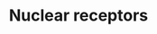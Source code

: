 ---
annotations:
- type: Pathway Ontology
  value: transcription factor mediated signaling pathway
authors:
- MaintBot
- AlexanderPico
- Ddigles
- Mkutmon
- Eweitz
description: 'Nuclear receptors are a class of proteins found within the interior
  of cells that are responsible for sensing the presence of steroid and thyroid hormones
  and certain other molecules. In response, these receptors work in concert with other
  proteins to regulate the expression of specific genes thereby controlling the development,
  homeostasis, and metabolism of the organism. Nuclear receptors have the ability
  to directly bind to DNA and regulate the expression of adjacent genes, hence these
  receptors are classified as transcription factors. The regulation of gene expression
  by nuclear receptors only happens when a liganda molecule which affects the receptor''s
  behavioris present. More specifically, ligand binding to a nuclear receptor results
  in a conformational change in the receptor which in turn activates the receptor
  resulting in up-regulation of gene expression. A unique property of nuclear receptors
  which differentiate them from other classes of receptors is their ability to directly
  interact with and control the expression of genomic DNA. Consequently nuclear receptors
  play key roles in both embryonic development and adult homeostasis. Source: Wikipedia
  ([[wikipedia:Nuclear_receptor]])'
last-edited: 2021-05-21
organisms:
- Canis familiaris
redirect_from:
- /index.php/Pathway:WP1184
- /instance/WP1184
schema-jsonld:
- '@context': https://schema.org/
  '@id': https://wikipathways.github.io/pathways/WP1184.html
  '@type': Dataset
  creator:
    '@type': Organization
    name: WikiPathways
  description: 'Nuclear receptors are a class of proteins found within the interior
    of cells that are responsible for sensing the presence of steroid and thyroid
    hormones and certain other molecules. In response, these receptors work in concert
    with other proteins to regulate the expression of specific genes thereby controlling
    the development, homeostasis, and metabolism of the organism. Nuclear receptors
    have the ability to directly bind to DNA and regulate the expression of adjacent
    genes, hence these receptors are classified as transcription factors. The regulation
    of gene expression by nuclear receptors only happens when a liganda molecule which
    affects the receptor''s behavioris present. More specifically, ligand binding
    to a nuclear receptor results in a conformational change in the receptor which
    in turn activates the receptor resulting in up-regulation of gene expression.
    A unique property of nuclear receptors which differentiate them from other classes
    of receptors is their ability to directly interact with and control the expression
    of genomic DNA. Consequently nuclear receptors play key roles in both embryonic
    development and adult homeostasis. Source: Wikipedia ([[wikipedia:Nuclear_receptor]])'
  keywords:
  - NR1H3
  - NR4A2
  - RARB
  - RARA
  - PPARA
  - RORA
  - PPARD
  - NR2F2
  - NR0B1
  - NR2F1
  - THRA
  - ESRRB
  - RXRG
  - HNF4A
  - ROR1
  - NR2F6
  - NR2C2
  - RXRB
  - VDR
  - ESR1
  - THRB
  - NR1I2
  - RXRA
  - NR2E1
  - NR5A2
  - NR3C1
  - NR1H2
  - NR1D2
  - ESRRA
  - NR5A1
  - NR4A1
  - ESR2
  - PGR
  - RORC
  - AR
  - PPARG
  - NR1I3
  - RARG
  license: CC0
  name: Nuclear receptors
seo: CreativeWork
title: Nuclear receptors
wpid: WP1184
---